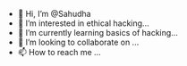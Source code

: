 - 👋 Hi, I’m @Sahudha
- 👀 I’m interested in ethical hacking...
- 🌱 I’m currently learning basics of hacking...
- 💞️ I’m looking to collaborate on ...
- 📫 How to reach me ...

<!---
Sahudha/Sahudha is a ✨ special ✨ repository because its `README.md` (this file) appears on your GitHub profile.
You can click the Preview link to take a look at your changes.
--->
